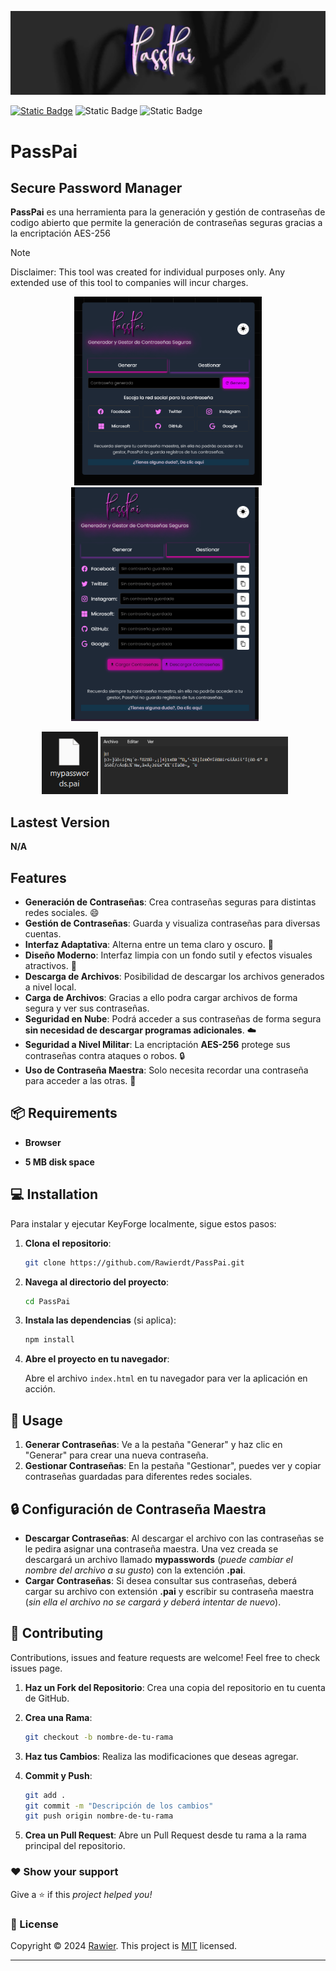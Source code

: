 ![imageTitle](./src/img/title.jpg)

[![Static Badge](https://img.shields.io/badge/%20build-MIT-brightgreen?logo=github&label=LICENSE)]([./LICENSE](https://github.com/Rawierdt/PassPai/blob/main/LICENSE))
![Static Badge](https://img.shields.io/badge/SEPTEMBER%202024-red?label=RELEASE%20DATE)
![Static Badge](https://img.shields.io/badge/LANGUAGE-JavaScript-yellow?logo=javascript&label=LANGUAGE)

# PassPai

## Secure Password Manager
**PassPai** es una herramienta para la generación y gestión de contraseñas de codigo abierto que permite la generación de contraseñas seguras gracias a la encriptación  AES-256

> [!NOTE]
> Disclaimer: This tool was created for individual purposes only. Any extended use of this tool to companies will incur charges.

<p align="center">
    <img src="./src/img/passpaione.png" alt="KeyForge" width="300">
    <img src="./src/img/passpaitwo.png" alt="KeyForge 2" width="300" style="margin-right: 10px;">
</p>

<p align="center">
    <img src="./src/img/filepai.png" alt="KeyForge" width="90">
    <img src="./src/img/encrypt.png" alt="KeyForge 2" width="300" style="margin-right: 10px;">
</p>

## Lastest Version
**N/A**

## Features

- **Generación de Contraseñas**: Crea contraseñas seguras para distintas redes sociales. 😄
- **Gestión de Contraseñas**: Guarda y visualiza contraseñas para diversas cuentas.
- **Interfaz Adaptativa**: Alterna entre un tema claro y oscuro. 🌸
- **Diseño Moderno**: Interfaz limpia con un fondo sutil y efectos visuales atractivos. 🌸
- **Descarga de Archivos**: Posibilidad de descargar los archivos generados a nivel local.
- **Carga de Archivos**: Gracias a ello podra cargar archivos de forma segura y ver sus contraseñas.
- **Seguridad en Nube**: Podrá acceder a sus contraseñas de forma segura **sin necesidad de descargar programas adicionales**. ☁️
- **Seguridad a Nivel Militar**: La encriptación **AES-256** protege sus contraseñas contra ataques o robos. 🔒
- **Uso de Contraseña Maestra**: Solo necesita recordar una contraseña para acceder a las otras. 🔑

## 📦 Requirements

- **Browser**

- **5 MB disk space**

## 💻 Installation

Para instalar y ejecutar KeyForge localmente, sigue estos pasos:

1. **Clona el repositorio**:

    ```bash
    git clone https://github.com/Rawierdt/PassPai.git
    ```

2. **Navega al directorio del proyecto**:

    ```bash
    cd PassPai
    ```

3. **Instala las dependencias** (si aplica):

    ```bash
    npm install
    ```

4. **Abre el proyecto en tu navegador**:

    Abre el archivo `index.html` en tu navegador para ver la aplicación en acción.

## 🎴 Usage

1. **Generar Contraseñas**: Ve a la pestaña "Generar" y haz clic en "Generar" para crear una nueva contraseña.
2. **Gestionar Contraseñas**: En la pestaña "Gestionar", puedes ver y copiar contraseñas guardadas para diferentes redes sociales.

## 🔒 Configuración de Contraseña Maestra

- **Descargar Contraseñas**: Al descargar el archivo con las contraseñas se le pedira asignar una contraseña maestra. Una vez creada se descargará un archivo llamado **mypasswords** (*puede cambiar el nombre del archivo a su gusto*) con la extención **.pai**.
- **Cargar Contraseñas**: Si desea consultar sus contraseñas, deberá cargar su archivo con extensión **.pai** y escribir su contraseña maestra (*sin ella el archivo no se cargará y deberá intentar de nuevo*).

## 🤝 Contributing

Contributions, issues and feature requests are welcome! Feel free to check issues page.

1. **Haz un Fork del Repositorio**: Crea una copia del repositorio en tu cuenta de GitHub.
2. **Crea una Rama**: 

    ```bash
    git checkout -b nombre-de-tu-rama
    ```

3. **Haz tus Cambios**: Realiza las modificaciones que deseas agregar.
4. **Commit y Push**:

    ```bash
    git add .
    git commit -m "Descripción de los cambios"
    git push origin nombre-de-tu-rama
    ```

5. **Crea un Pull Request**: Abre un Pull Request desde tu rama a la rama principal del repositorio.

### ❤️ Show your support

Give a ⭐️ if this _project helped you!_ 

### 💜 License

Copyright © 2024 [Rawier](https://rawier.vercel.app). This project is [MIT](/LICENSE) licensed.

---
